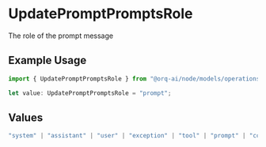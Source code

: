 # UpdatePromptPromptsRole

The role of the prompt message

## Example Usage

```typescript
import { UpdatePromptPromptsRole } from "@orq-ai/node/models/operations";

let value: UpdatePromptPromptsRole = "prompt";
```

## Values

```typescript
"system" | "assistant" | "user" | "exception" | "tool" | "prompt" | "correction" | "expected_output"
```